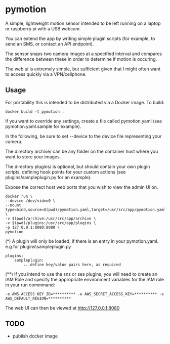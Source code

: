 # pymotion
A simple, lightweight motion sensor intended to be left running on a laptop or raspberry pi with a USB webcam.

You can extend the app by writing simple plugin scripts (for example, to send an SMS, or contact an API endpoint).

The sensor snaps two camera images at a specified interval and compares the difference between these in order to determine if motion is occuring.

The web ui is extremely simple, but sufficient given that I might often want to access quickly via a VPN/cellphone.

## Usage
For portability this is intended to be distributed via a Docker image. To build:
~~~
docker build -t pymotion .
~~~
If you want to override any settings, create a file called pymotion.yaml (see pymotion.yaml.sample for example).

In the following, be sure to set --device to the device file representing your camera.

The directory archive/ can be any folder on the container host where you want to store your images.

The directory plugins/ is optional, but should contain your own plugin scripts, defining hook points for your custom actions (see plugins/sampleplugin.py for an example).

Expose the correct host web ports that you wish to view the admin UI on.
~~~
docker run \
--device /dev/video0 \
--mount type=bind,source=$(pwd)/pymotion.yaml,target=/usr/src/app/pymotion.yaml \
-v $(pwd)/archive:/usr/src/app/archive \
-v $(pwd)/plugins:/usr/src/app/plugins \ 
-p 127.0.0.1:8080:8080 \
pymotion
~~~

(*) A plugin will only be loaded, if there is an entry in your pymotion.yaml. e.g for plugins\sampleplugin.py

~~~
plugins:
    sampleplugin:
        ...define key/value pairs here, as required
~~~

(**) If you intend to use the sns or ses plugins, you will need to create an IAM Role and specify the appropriate environment variables for the IAM role in your run commmand:
~~~
-e AWS_ACCESS_KEY_ID=********** -e AWS_SECRET_ACCESS_KEY=********** -e AWS_DEFAULT_REGION=**********
~~~

The web UI can then be viewed at http://127.0.0.1:8080

## TODO
- publish docker image
